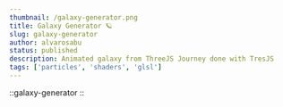```yaml
---
thumbnail: /galaxy-generator.png
title: Galaxy Generator 🪐
slug: galaxy-generator
author: alvarosabu
status: published
description: Animated galaxy from ThreeJS Journey done with TresJS
tags: ['particles', 'shaders', 'glsl']
---
```


::galaxy-generator
::